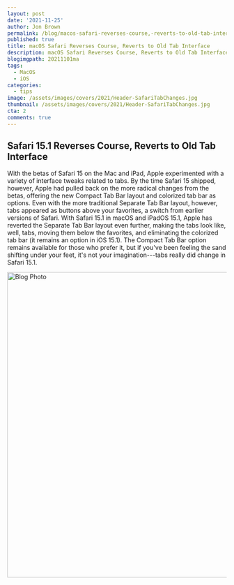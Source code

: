 ```yaml
---
layout: post
date: '2021-11-25'
author: Jon Brown
permalink: /blog/macos-safari-reverses-course,-reverts-to-old-tab-interface/
published: true
title: macOS Safari Reverses Course, Reverts to Old Tab Interface
description: macOS Safari Reverses Course, Reverts to Old Tab Interface
blogimgpath: 20211101ma
tags:
  - MacOS
  - iOS
categories:
  - tips
image: /assets/images/covers/2021/Header-SafariTabChanges.jpg
thumbnail: /assets/images/covers/2021/Header-SafariTabChanges.jpg
cta: 2
comments: true
---
```

## Safari 15.1 Reverses Course, Reverts to Old Tab Interface

With the betas of Safari 15 on the Mac and iPad, Apple experimented with
a variety of interface tweaks related to tabs. By the time Safari 15
shipped, however, Apple had pulled back on the more radical changes from
the betas, offering the new Compact Tab Bar layout and colorized tab bar
as options. Even with the more traditional Separate Tab Bar layout,
however, tabs appeared as buttons above your favorites, a switch from
earlier versions of Safari. With Safari 15.1 in macOS and iPadOS 15.1,
Apple has reverted the Separate Tab Bar layout even further, making the
tabs look like, well, tabs, moving them below the favorites, and
eliminating the colorized tab bar (it remains an option in iOS 15.1).
The Compact Tab Bar option remains available for those who prefer it,
but if you've been feeling the sand shifting under your feet, it's not
your imagination---tabs really did change in Safari 15.1.

<img alt="Blog Photo" src="{{ site.site_cdn }}/assets/images/blog/2021/20211101ma/image2.png" class="img-fluid rounded m-2" width="700" />

